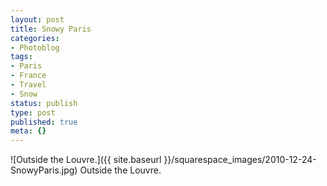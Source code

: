 ```yaml
---
layout: post
title: Snowy Paris
categories:
- Photoblog
tags:
- Paris
- France
- Travel
- Snow
status: publish
type: post
published: true
meta: {}
---
```


![Outside the Louvre.]({{ site.baseurl }}/squarespace_images/2010-12-24-SnowyParis.jpg) Outside the Louvre.
